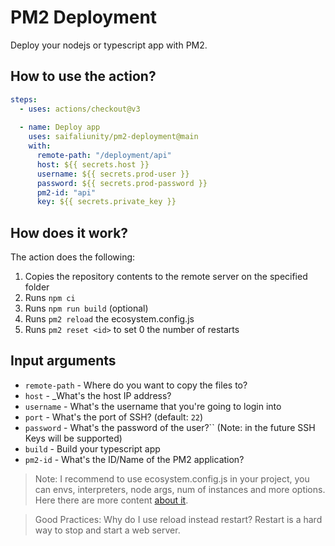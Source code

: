 # PM2 Deployment

Deploy your nodejs or typescript app with PM2.

## How to use the action?
```yml
steps:
  - uses: actions/checkout@v3
  
  - name: Deploy app
    uses: saifaliunity/pm2-deployment@main
    with:
      remote-path: "/deployment/api"
      host: ${{ secrets.host }}
      username: ${{ secrets.prod-user }}
      password: ${{ secrets.prod-password }}
      pm2-id: "api"
      key: ${{ secrets.private_key }}
```

## How does it work?
The action does the following:
1. Copies the repository contents to the remote server on the specified folder
2. Runs ``npm ci``
3. Runs ``npm run build`` (optional)
4. Runs ``pm2 reload`` the ecosystem.config.js
5. Runs ``pm2 reset <id>`` to set 0 the number of restarts

## Input arguments
- ``remote-path`` - Where do you want to copy the files to?
- ``host`` - _What's the host IP address?
- ``username`` - What's the username that you're going to login into
- ``port`` - What's the port of SSH? (default: ``22``)
- ``password`` - What's the password of the user?`` (Note: in the future SSH Keys will be supported)
- ``build`` - Build your typescript app
- ``pm2-id`` - What's the ID/Name of the PM2 application?

> Note: I recommend to use ecosystem.config.js in your project, you can envs, interpreters, node args, num of instances and more options. Here there are more content [about it](https://pm2.keymetrics.io/docs/usage/application-declaration).

> Good Practices: Why do I use reload instead restart? Restart is a hard way to stop and start a web server.
